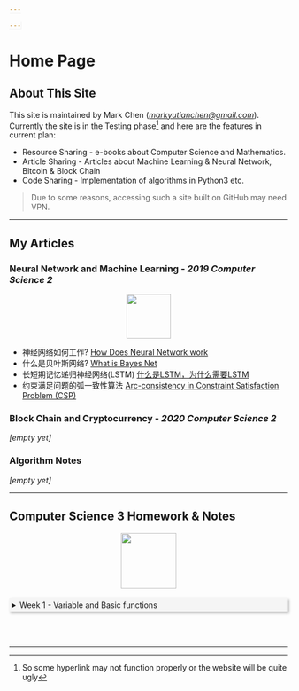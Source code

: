 ```yaml
---

---
```

# Home Page

<style>
details{
  padding: 4px;
  background-color: #F5F5F5;
  border: none;
  box-shadow: 2px 2px 4px #bbbbbb;
  cursor: pointer;
}

details[open]{
  padding: none;
  background-color: #FFFFFF;
  border: 1px solid #F2F2F2;
  box-shadow: none;
  border-radius: 10px;
  cursor: default;
}
button{
    width=40px;
    height=50px !important;
    background-color: #F5F5F5;
    border:none;
    box-shadow: 1px 1px 2px #bbbbbb;
}
code{
    background-color: #F5F5F5;
    border: none;
    box-shadow: 1px 1px 1px #F2F2F2;
    background-radius:5px;
    font: "jetbrains mono";
}
</style>

## About This Site

This site is maintained by Mark Chen (*markyutianchen@gmail.com*). Currently the site is in the Testing phase[^1] and here are the features in current plan:
* Resource Sharing - e-books about Computer Science and Mathematics.
* Article Sharing - Articles about Machine Learning & Neural Network, Bitcoin & Block Chain
* Code Sharing - Implementation of algorithms in Python3 etc.

> Due to some reasons, accessing such a site built on GitHub may need VPN.

----------

## My Articles
### Neural Network and Machine Learning - *2019 Computer Science 2*

<center>
<img src="https://markchenyutian.github.io/Markchen_Blog/Asset/PyTorch.png" height=80>
</center>

* 神经网络如何工作? [How Does Neural Network work](https://markchenyutian.github.io/Markchen_Blog/Articles/神经网络为什么work.html)
* 什么是贝叶斯网络? [What is Bayes Net](https://markchenyutian.github.io/Markchen_Blog/Articles/什么是贝叶斯网络.html)
* 长短期记忆递归神经网络(LSTM) [什么是LSTM，为什么需要LSTM](https://markchenyutian.github.io/Markchen_Blog/Articles/长短期记忆递归神经网络LSTM.html)
* 约束满足问题的弧一致性算法 [Arc-consistency in Constraint Satisfaction Problem (CSP)](https://markchenyutian.github.io/Markchen_Blog/Articles/Constraint_Satisfaction_Problem_ZhiHu.html)

### Block Chain and Cryptocurrency - *2020 Computer Science 2*

*[empty yet]*

### Algorithm Notes

*[empty yet]*

----------

## Computer Science 3 Homework & Notes

<center><img src="https://markchenyutian.github.io/Markchen_Blog/Asset/JS.png" height=100></center>
<br>
<details>
<summary>Week 1 - Variable and Basic functions</summary>

<br>

<body>
<button onclick='window.open("ComputerScience3_Homework/Homework01.html");'>
    Homework for Week 1
</button>
</body>

<br>
<br>

<p>
There are 4 primitive types in JavaScript - Number, String, Boolean and Undefined.
There's only 1 reference type - Object.
In JS, there does NOT have the concept of <code>class</code> as in Java or Python. All the things enclosed by <code>{}</code> are objects, including function, etc.

There are three functions that can interact with useds in the browser - <code>alert</code>, <code>prompt</code> and <code>confirm</code>
<br/>
<code>alert</code> will give out a small pop-out window on the top of browser to notify user with some information
<br/>
<code>prompt</code> will return a String that is typed by the User. If user press "cancel", it will simplly return <code>null</code>. A default String can be setup for the pop-up window.
<br/>
<code>abcde</code> `confirm` will return a Boolean, if user press "ok", return true, otherwise, return "false".
</p>

</details>

<br>


&emsp;

----------

[^1]: So some hyperlink may not function properly or the website will be quite ugly